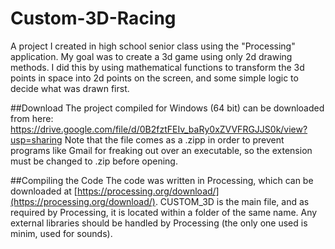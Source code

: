 # Custom-3D-Racing
A project I created in high school senior class using the "Processing" application. My goal was to create a 3d game using only 2d drawing methods. I did this by using mathematical functions to transform the 3d points in space into 2d points on the screen, and some simple logic to decide what was drawn first.

##Download
The project compiled for Windows (64 bit) can be downloaded from here: https://drive.google.com/file/d/0B2fztFEIv_baRy0xZVVFRGJJS0k/view?usp=sharing
Note that the file comes as a .zipp in order to prevent programs like Gmail for freaking out over an executable, so the extension must be changed to .zip before opening.

##Compiling the Code
The code was written in Processing, which can be downloaded at [https://processing.org/download/](https://processing.org/download/). CUSTOM_3D is the main file, and as required by Processing, it is located within a folder of the same name. Any external libraries should be handled by Processing (the only one used is minim, used for sounds).